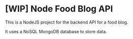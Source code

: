 # [WIP] Node Food Blog API

This is a NodeJS project for the backend API for a food blog.

 It uses a NoSQL MongoDB database to store data.
